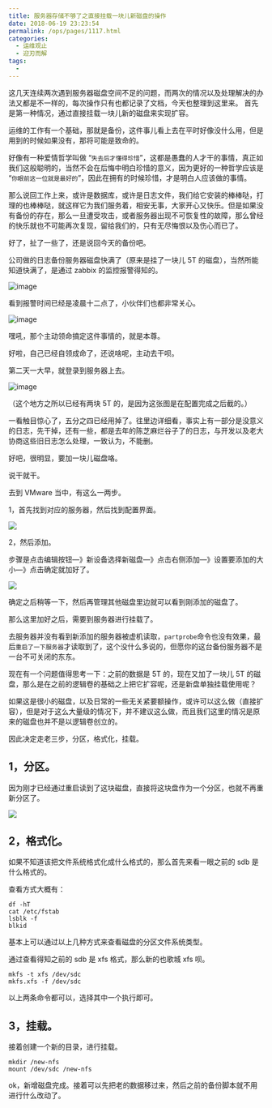 ```yaml
---
title: 服务器存储不够了之直接挂载一块儿新磁盘的操作
date: 2018-06-19 23:23:54
permalink: /ops/pages/1117.html
categories:
  - 运维观止
  - 迎刃而解
tags:
  - 
---
```


这几天连续两次遇到服务器磁盘空间不足的问题，而两次的情况以及处理解决的办法又都是不一样的，每次操作只有也都记录了文档，今天也整理到这里来。
首先是第一种情况，通过直接挂载一块儿新的磁盘来实现扩容。



运维的工作有一个基础，那就是备份，这件事儿看上去在平时好像没什么用，但是用到的时候如果没有，那将可能是致命的。



好像有一种爱情哲学叫做 “`失去后才懂得珍惜`”，这都是愚蠢的人才干的事情，真正如我们这般聪明的，当然不会在后悔中明白珍惜的意义，因为更好的一种哲学应该是 “`你眼前这一位就是最好的`”，因此在拥有的时候珍惜，才是明白人应该做的事情。



那么说回工作上来，或许是数据库，或许是日志文件，我们给它安装的棒棒哒，打理的也棒棒哒，就这样它为我们服务着，相安无事，大家开心又快乐。但是如果没有备份的存在，那么一旦遭受攻击，或者服务器出现不可恢复性的故障，那么曾经的快乐就也不可能再次复现，留给我们的，只有无尽悔恨以及伤心而已了。



好了，扯了一些了，还是说回今天的备份吧。



公司做的日志备份服务器磁盘快满了（原来是挂了一块儿 5T 的磁盘），当然所能知道快满了，是通过 zabbix 的监控报警得知的。





![image](http://t.eryajf.net/imgs/2021/09/458df135952b5570.jpg)





看到报警时间已经是凌晨十二点了，小伙伴们也都非常关心。





![image](http://t.eryajf.net/imgs/2021/09/a9cad01ed7d49e45.jpg)





嘿吼，那个主动领命搞定这件事情的，就是本尊。



好啦，自己已经自领成命了，还说啥呢，主动去干呗。



第二天一大早，就登录到服务器上去。





![image](http://t.eryajf.net/imgs/2021/09/08d651531e50eabe.jpg)





（这个地方之所以已经有两块 5T 的，是因为这张图是在配置完成之后截的。）



一看触目惊心了，五分之四已经用掉了。往里边详细看，事实上有一部分是没意义的日志，先干掉，还有一些，都是去年的陈芝麻烂谷子了的日志，与开发以及老大协商这些旧日志怎么处理，一致认为，不能删。



好吧，很明显，要加一块儿磁盘咯。



说干就干。



去到 VMware 当中，有这么一两步。



1，首先找到对应的服务器，然后找到配置界面。





![](http://t.eryajf.net/imgs/2021/09/a6007d977d9b7cf3.jpg)





2，然后添加。



步骤是点击编辑按钮—》新设备选择新磁盘—》点击右侧添加—》设置要添加的大小—》点击确定就加好了。





![](http://t.eryajf.net/imgs/2021/09/c50ca4fcab8eda2c.jpg)





确定之后稍等一下，然后再管理其他磁盘里边就可以看到刚添加的磁盘了。



那么这里加好之后，需要到服务器进行挂载了。



去服务器并没有看到新添加的服务器被虚机读取，`partprobe`命令也没有效果，最后`重启了一下服务器`才读取到了，这个没什么多说的，但愿你的这台备份服务器不是一台不可关闭的东东。



现在有一个问题值得思考一下：之前的数据是 5T 的，现在又加了一块儿 5T 的磁盘，那么是在之前的逻辑卷的基础之上把它扩容呢，还是新盘单独挂载使用呢？



如果这是很小的磁盘，以及日常的一些无关紧要额操作，或许可以这么做（直接扩容），但是对于这么大量级的情况下，并不建议这么做，而且我们这里的情况是原来的磁盘也并不是以逻辑卷创立的。



因此决定走老三步，分区，格式化，挂载。



## 1，分区。



因为刚才已经通过重启读到了这块磁盘，直接将这块盘作为一个分区，也就不再重新分区了。





![](http://t.eryajf.net/imgs/2021/09/9013d8aad0e5b6ff.jpg)



## 2，格式化。



如果不知道该把文件系统格式化成什么格式的，那么首先来看一眼之前的 sdb 是什么格式的。



查看方式大概有：



```shell
df -hT
cat /etc/fstab
lsblk -f
blkid
```



基本上可以通过以上几种方式来查看磁盘的分区文件系统类型。



通过查看得知之前的 sdb 是 xfs 格式，那么新的也歌城 xfs 呗。



```shell
mkfs -t xfs /dev/sdc
mkfs.xfs -f /dev/sdc
```



以上两条命令都可以，选择其中一个执行即可。



## 3，挂载。



接着创建一个新的目录，进行挂载。



```shell
mkdir /new-nfs
mount /dev/sdc /new-nfs
```



ok，新增磁盘完成。接着可以先把老的数据移过来，然后之前的备份脚本就不用进行什么改动了。

